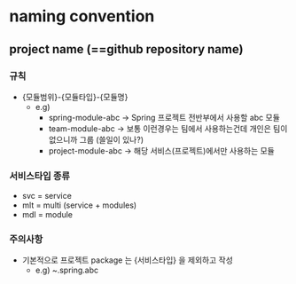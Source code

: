 # naming convention

## project name (==github repository name)

### 규칙

- {모듈범위}-{모듈타입}-{모듈명}
    - e.g)
        - spring-module-abc -> Spring 프로젝트 전반부에서 사용할 abc 모듈
        - team-module-abc -> 보통 이런경우는 팀에서 사용하는건데 개인은 팀이 없으니까 그룹 (쓸일이 있나?)
        - project-module-abc -> 해당 서비스(프로젝트)에서만 사용하는 모듈

### 서비스타입 종류

- svc = service
- mlt = multi (service + modules)
- mdl = module

### 주의사항

- 기본적으로 프로젝트 package 는 {서비스타입} 을 제외하고 작성
    - e.g) ~.spring.abc
